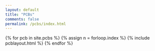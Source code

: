 ```yaml
---
layout: default
title: "PCBs"
comments: false
permalink: /pcbs/index.html
---
```


<!-- TODO - sort from newest first -->
<!-- TODO - split by year -->



{% for pcb in site.pcbs %}
  {% assign n = forloop.index %}
  {% include pcblayout.html %}
{% endfor %}